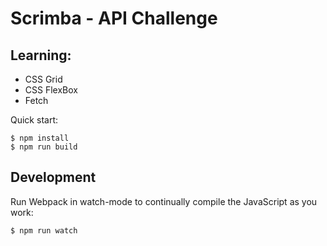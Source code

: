 # Scrimba - API Challenge

## Learning:
- CSS Grid</br>
- CSS FlexBox</br>
- Fetch</br>

Quick start:

```
$ npm install
$ npm run build
````

## Development

Run Webpack in watch-mode to continually compile the JavaScript as you work:

```
$ npm run watch
```
